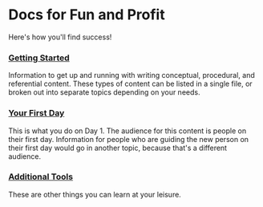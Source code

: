 # Docs for Fun and Profit

Here's how you'll find success!

### [Getting Started](/docs/getting-started.md)

Information to get up and running with writing conceptual, procedural, and referential content. These types of content can be listed in a single file, or broken out into separate topics depending on your needs.

### [Your First Day](/docs/your-first-day.md)

This is what you do on Day 1. The audience for this content is people on their first day. Information for people who are guiding the new person on their first day would go in another topic, because that's a different audience.

### [Additional Tools](/docs/additional-tools.md)

These are other things you can learn at your leisure.
